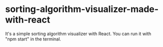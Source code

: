 # sorting-algorithm-visualizer-made-with-react

It's a simple sorting algorithm visualizer with React.
You can run it with "npm start" in the terminal.
